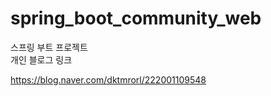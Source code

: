# spring_boot_community_web

스프링 부트 프로젝트   
개인 블로그 링크

https://blog.naver.com/dktmrorl/222001109548

